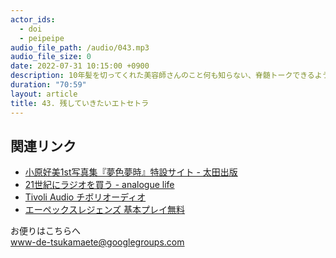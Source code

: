 ```yaml
---
actor_ids:
  - doi
  - peipeipe
audio_file_path: /audio/043.mp3
audio_file_size: 0
date: 2022-07-31 10:15:00 +0900
description: 10年髪を切ってくれた美容師さんのこと何も知らない、脊髄トークできるようにしたい、写真集で表現を見る、PCの調子が悪い、Tivoliのラジオ良いについて話しました。
duration: "70:59"
layout: article
title: 43. 残していきたいエトセトラ
---
```



## 関連リンク
- [小原好美1st写真集『夢色夢時』特設サイト - 太田出版](https://www.ohtabooks.com/sp/kohara-konomi/)
- [21世紀にラジオを買う - analogue life](https://filmmer.hatenablog.com/entry/2022/07/24/083830)
- [Tivoli Audio  チボリオーディオ](https://tivoli-audio.jp/)
- [エーペックスレジェンズ  基本プレイ無料](https://www.ea.com/ja-jp/games/apex-legends)

お便りはこちらへ<br/>
www-de-tsukamaete@googlegroups.com